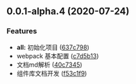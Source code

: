 ## 0.0.1-alpha.4 (2020-07-24)


### Features

* **all:** 初始化项目 ([637c798](https://github.com/osdoc-dev/osdoc-ui/commit/637c7980992ea9e4735650920e024489ba473e28))
* webpack 基本配置 ([c7d5b13](https://github.com/osdoc-dev/osdoc-ui/commit/c7d5b133c16e61ab6a3e182539cbe68457ad8d31))
* 文档md解析 ([40c7345](https://github.com/osdoc-dev/osdoc-ui/commit/40c734560f895625d351065625de826e094e2ae1))
* 组件库文档开发 ([f53c1f9](https://github.com/osdoc-dev/osdoc-ui/commit/f53c1f9d26581b9c0cc52ab4ed9fb8503e53dcfb))



